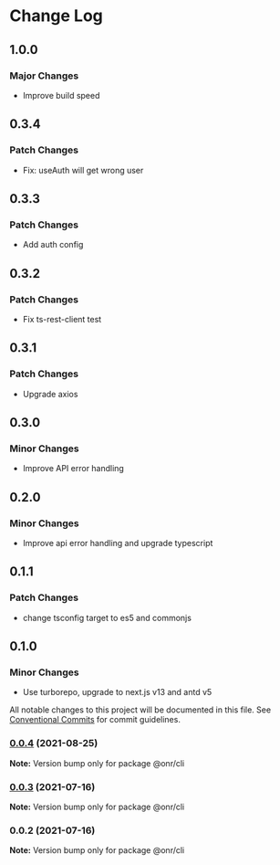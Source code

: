 # Change Log

## 1.0.0

### Major Changes

- Improve build speed

## 0.3.4

### Patch Changes

- Fix: useAuth will get wrong user

## 0.3.3

### Patch Changes

- Add auth config

## 0.3.2

### Patch Changes

- Fix ts-rest-client test

## 0.3.1

### Patch Changes

- Upgrade axios

## 0.3.0

### Minor Changes

- Improve API error handling

## 0.2.0

### Minor Changes

- Improve api error handling and upgrade typescript

## 0.1.1

### Patch Changes

- change tsconfig target to es5 and commonjs

## 0.1.0

### Minor Changes

- Use turborepo, upgrade to next.js v13 and antd v5

All notable changes to this project will be documented in this file.
See [Conventional Commits](https://conventionalcommits.org) for commit guidelines.

### [0.0.4](https://github.com/OnrampLab/onr-react-ui/compare/@onr/cli@0.0.3...@onr/cli@0.0.4) (2021-08-25)

**Note:** Version bump only for package @onr/cli

### [0.0.3](https://github.com/OnrampLab/onr-react-ui/compare/@onr/cli@0.0.2...@onr/cli@0.0.3) (2021-07-16)

**Note:** Version bump only for package @onr/cli

### 0.0.2 (2021-07-16)

**Note:** Version bump only for package @onr/cli
